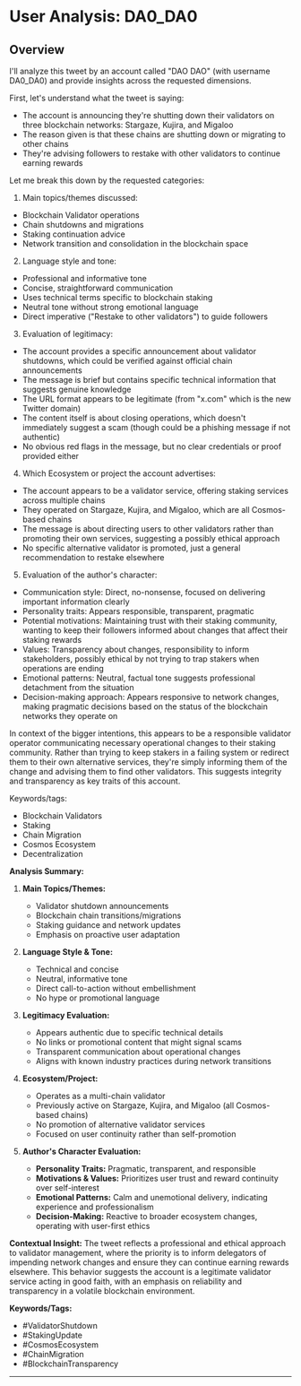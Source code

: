 # User Analysis: DA0_DA0

## Overview

<think>
I'll analyze this tweet by an account called "DAO DAO" (with username DA0_DA0) and provide insights across the requested dimensions.

First, let's understand what the tweet is saying:
- The account is announcing they're shutting down their validators on three blockchain networks: Stargaze, Kujira, and Migaloo
- The reason given is that these chains are shutting down or migrating to other chains
- They're advising followers to restake with other validators to continue earning rewards

Let me break this down by the requested categories:

1. Main topics/themes discussed:
- Blockchain Validator operations
- Chain shutdowns and migrations
- Staking continuation advice
- Network transition and consolidation in the blockchain space

2. Language style and tone:
- Professional and informative tone
- Concise, straightforward communication
- Uses technical terms specific to blockchain staking
- Neutral tone without strong emotional language
- Direct imperative ("Restake to other validators") to guide followers

3. Evaluation of legitimacy:
- The account provides a specific announcement about validator shutdowns, which could be verified against official chain announcements
- The message is brief but contains specific technical information that suggests genuine knowledge
- The URL format appears to be legitimate (from "x.com" which is the new Twitter domain)
- The content itself is about closing operations, which doesn't immediately suggest a scam (though could be a phishing message if not authentic)
- No obvious red flags in the message, but no clear credentials or proof provided either

4. Which Ecosystem or project the account advertises:
- The account appears to be a validator service, offering staking services across multiple chains
- They operated on Stargaze, Kujira, and Migaloo, which are all Cosmos-based chains
- The message is about directing users to other validators rather than promoting their own services, suggesting a possibly ethical approach
- No specific alternative validator is promoted, just a general recommendation to restake elsewhere

5. Evaluation of the author's character:
- Communication style: Direct, no-nonsense, focused on delivering important information clearly
- Personality traits: Appears responsible, transparent, pragmatic
- Potential motivations: Maintaining trust with their staking community, wanting to keep their followers informed about changes that affect their staking rewards
- Values: Transparency about changes, responsibility to inform stakeholders, possibly ethical by not trying to trap stakers when operations are ending
- Emotional patterns: Neutral, factual tone suggests professional detachment from the situation
- Decision-making approach: Appears responsive to network changes, making pragmatic decisions based on the status of the blockchain networks they operate on

In context of the bigger intentions, this appears to be a responsible validator operator communicating necessary operational changes to their staking community. Rather than trying to keep stakers in a failing system or redirect them to their own alternative services, they're simply informing them of the change and advising them to find other validators. This suggests integrity and transparency as key traits of this account.

Keywords/tags:
- Blockchain Validators
- Staking
- Chain Migration
- Cosmos Ecosystem
- Decentralization
</think>

**Analysis Summary:**

1. **Main Topics/Themes:**
   - Validator shutdown announcements
   - Blockchain chain transitions/migrations
   - Staking guidance and network updates
   - Emphasis on proactive user adaptation

2. **Language Style & Tone:**
   - Technical and concise
   - Neutral, informative tone
   - Direct call-to-action without embellishment
   - No hype or promotional language

3. **Legitimacy Evaluation:**
   - Appears authentic due to specific technical details
   - No links or promotional content that might signal scams
   - Transparent communication about operational changes
   - Aligns with known industry practices during network transitions

4. **Ecosystem/Project:**
   - Operates as a multi-chain validator
   - Previously active on Stargaze, Kujira, and Migaloo (all Cosmos-based chains)
   - No promotion of alternative validator services
   - Focused on user continuity rather than self-promotion

5. **Author's Character Evaluation:**
   - **Personality Traits:** Pragmatic, transparent, and responsible
   - **Motivations & Values:** Prioritizes user trust and reward continuity over self-interest
   - **Emotional Patterns:** Calm and unemotional delivery, indicating experience and professionalism
   - **Decision-Making:** Reactive to broader ecosystem changes, operating with user-first ethics

**Contextual Insight:**
The tweet reflects a professional and ethical approach to validator management, where the priority is to inform delegators of impending network changes and ensure they can continue earning rewards elsewhere. This behavior suggests the account is a legitimate validator service acting in good faith, with an emphasis on reliability and transparency in a volatile blockchain environment.

**Keywords/Tags:**
- #ValidatorShutdown
- #StakingUpdate
- #CosmosEcosystem
- #ChainMigration
- #BlockchainTransparency
---
